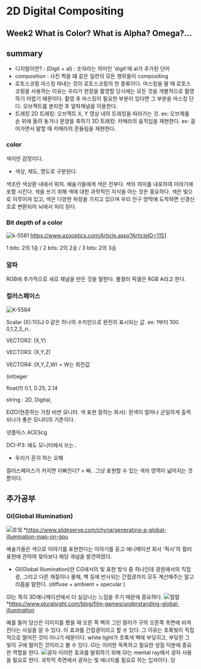 2D Digital Compositing
=============
Week2 What is Color? What is Alpha? Omega?...
-------------
## summary
* 디지털이란? : (Digit + al) : 숫자라는 의미인 'digit'에 al가 추가된 단어
* composition : 사진 찍을 떄 같은 일련의 모든 행위들이 compositing
* 로토스코핑
마스킹 따내는 것이 로토스코핑의 한 종류이다. 마스킹을 딸 때 로토스코핑을 사용하는 이유는 우리가 현장을 촬영할 당시에는 모든 것을 개별적으로 촬영하기 어렵기 때문이다. 촬영 후 마스킹이 필요한 부분이 있다면 그 부분을 마스킹 단다. 오브젝트를 분리한 후 알파채널을 이용한다.
* 트래킹 
2D 트래킹: 오브젝트 X, Y 영상 내의 트래킹을 따라가는 것. ex: 오브제를 손 위에 올려 놓거나 문양을 축하기
3D 트래킹: 카메라의 움직임을 재현한다. ex: 걸어가면서 말할 때 카메라의 흔들림을 재현한다. 

### color
색이란 감정이다. 
* 색상, 채도, 명도로 구분된다.

색조란 색상환 내에서 위치.
예술가들에게 색은 전부다. 색의 의미를 내포하여 이야기에 포함 시킨다.
색을 쓰기 위해 색에 대한 과학적인 지식을 아는 것은 중요하다. 색은 빛으로 이루어져 있고, 색은 다양한 파장을 가지고 있으며 우리 안구 망막에 도착하면 신경신호로 변환되어 뇌에서 처리 된다. 

### Bit depth of a color
![k-5581](https://d36nqgmw98q4v5.cloudfront.net/image-handler/ts/20161226021437/ri/750/src/images/Article_Images/ImageForArticle_1151(1).jpg)
  https://www.azooptics.com/Article.aspx?ArticleID=1151
 
1 bits: 2의 1승 / 2 bits: 2의 2승  / 3 bits: 2의 3승
### 알파
RGB에 추가적으로 새로 채널을 만든 것을 말한다. 풀컬러 픽셀은 RGB A라고 한다.
### 컬러스페이스
![K-5584](https://s3.us-west-2.amazonaws.com/secure.notion-static.com/a46df6db-814e-4412-b24e-4cbe376bdddf/K-5584.png?X-Amz-Algorithm=AWS4-HMAC-SHA256&X-Amz-Credential=AKIAT73L2G45O3KS52Y5%2F20210918%2Fus-west-2%2Fs3%2Faws4_request&X-Amz-Date=20210918T110000Z&X-Amz-Expires=86400&X-Amz-Signature=327c14ee972b2bf792cfe0adcbae10ed5d02bcd21e00c2f33b530e8506a3ece0&X-Amz-SignedHeaders=host&response-content-disposition=filename%20%3D%22K-5584.png%22)

Scalar (X):1이냐 0 같은 하나의 수치만으로 완전히 표시되는 값. ex: 1부터 100. 0,1,2,3,,n..

VECTOR2: (X,Y)

VECTOR3: (X,Y,Z)

VECTOR4: (X,Y,Z,W) = W는 회전값

(int)eger 

float(f) 0.1, 0.25, 2.14

string : 2D, Digital,

EIZO(현존하는 가장 비싼 모니터. 색 표현 잘하는 회사): 흰색이 얼마나 균일하게 출력되나가 좋은 모니터의 기준이다.

넷플릭스 ACEScg

DCI-P3: 얘도 모니터에서 쓰는.. 

* 우리가 흔히 하는 오해 

컬러스페이스가 커지면 이뻐진다? > 삐.. 그냥 표현할 수 있는 색의 영역이 넓어지는 것 뿐이다.



## 추가공부
### GI(Global Illumination)
![흐엌](https://image2.slideserve.com/4119789/about-global-illumination-l.jpg)
*https://www.slideserve.com/chyna/generating-a-global-illumination-map-on-gpu

예술가들은 색으로 이야기를 표현한다는 이야기를 듣고 애니메이션 회사 '픽사'의 컬러 표현에 관하여 찾아보다 해당 개념을 발견하였다. 
* GI(Global Illumination)란
CG에서의 빛 표현 방식 중 하나인데 광원에서의 직접광, 그리고 다른 재질이나 물체, 벽 등에 반사되는 간접광까지 모두 계산해주는 알고리즘을 말한다. (diffuse + ambient + specular )

GI는 특히 3D애니메이션에서 더 실감나는 느낌을 주기 때문에 중요하다. 
![럴럴](https://www.pluralsight.com/content/dam/pluralsight/blog/dt/wp-uploads/2013/12/Light_Bouncing.jpg)
*https://www.pluralsight.com/blog/film-games/understanding-global-illumination

예를 들어 당신은 이미지를 봤을 때 오른 쪽 벽의 그린 컬러가 구의 오른쪽 측면에 비쳐진다는 사실을 알 수 있다. 이 효과를 간접광이라고 할 수 있다. 그 이유는 초록빛이 직접적으로 떨어진 것이 아니기 때문이다. white light가 초록색 벽에 부딪히고, 부딪힌 그 빛이 구에 떨어진 것이라고 볼 수 있다. GI는 이러한 독특하고 필요한 성질 덕분에 중요한 역할을 한다. 
![광자](https://www.pluralsight.com/content/dam/pluralsight/blog/dt/wp-uploads/2013/12/Global_Illumination.jpg)
이러한 효과를 발휘하기 위해 GI는 mental ray에서 광자 사용을 필요로 한다. 과학적 측면에서 광자는 빛 에너지를 필요로 하는 입자이다. 당
